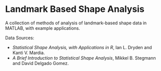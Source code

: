 # Landmark Based Shape Analysis

A collection of methods of analysis of landmark-based shape data in MATLAB, with example applications.

Data Sources:
- _Statistical Shape Analysis, with Applications in R_, Ian L. Dryden and Kanti V. Mardia.
- _A Brief Introduction to Statistical Shape Analysis_, Mikkel B. Stegmann and David Delgado Gomez.

